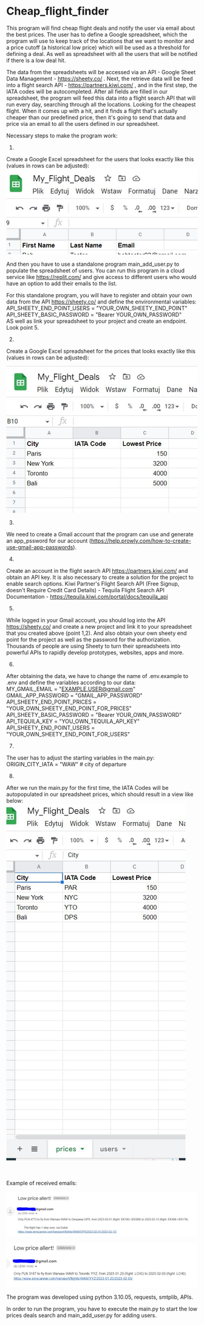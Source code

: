 # Cheap_flight_finder

This program will find cheap flight deals and notify the user via email about the best prices. The user has to define a Google spreadsheet, which the program will use to keep track of the locations that we want to monitor and a price cutoff (a historical low price) which will be used as a threshold for defining a deal. As well as spreadsheet with all the users that will be notified if there is a low deal hit.  

The data from the spreadsheets will be accessed via an API - Google Sheet Data Management - https://sheety.co/ .
Next, the retrieve data will be feed into a flight search API - https://partners.kiwi.com/ , 
and in the first step, the IATA codes will be autocompleted. After all fields are filled in our spreadsheet, the program will 
feed this data into a flight search API that will run every day, searching through all the locations. Looking for the cheapest flight. 
When it comes up with a hit, and it finds a flight that's actually cheaper than our predefined price, then it's going to send that data and price via an email to all the users defined in our spreadsheet. </br>



Necessary steps to make the program work:

1. </br>
Create a Google Excel spreadsheet for the users that looks exactly like this (values in rows can be adjusted):</br>
![Screenshot](example_view_3.jpg)


And then you have to use a standalone program main_add_user.py to populate the spreadsheet of users.
You can run this program in a cloud service like https://replit.com/ and give access to different users who would have an option
to add their emails to the list.

For this standalone program, you will have to register and obtain your own data
from the API https://sheety.co/ and define the environmental variables:</br>
API_SHEETY_END_POINT_USERS = "YOUR_OWN_SHEETY_END_POINT"</br>
API_SHEETY_BASIC_PASSWORD = "Bearer YOUR_OWN_PASSWORD"</br>
AS well as link your spreadsheet to your project and create an endpoint. Look point 5.</br>


2. </br>
Create a Google Excel spreadsheet for the prices that looks exactly like this (values in rows can be adjusted):</br>

![Screenshot](example_view_1.jpg)
</br>

3. </br>
We need to create a Gmail account that the program can use and generate an app_pssword for our account (https://help.prowly.com/how-to-create-use-gmail-app-passwords).

4. </br>
Create an account in the flight search API https://partners.kiwi.com/ and obtain an API key.
It is also necessary to create a solution for the project to enable search options. 
Kiwi Partner's Flight Search API (Free Signup, doesn't Require Credit Card Details) - 
Tequila Flight Search API Documentation - https://tequila.kiwi.com/portal/docs/tequila_api


5. </br>
While logged in your Gmail account, you should log into the API https://sheety.co/ 
and create a new project and link it to your spreadsheet that you created above (point 1,2).
And also obtain your own sheety end point for the project as well as the password for the authorization.
Thousands of people are using Sheety to turn their spreadsheets into powerful APIs to rapidly develop prototypes, websites, apps and more.</br>


6. </br>
After obtaining the data, we have to change the name of .env.example to .env and define the variables according to our data:</br>
MY_GMAIL_EMAIL = "EXAMPLE.USER@gmail.com"</br>
GMAIL_APP_PASSWORD = "GMAIL_APP_PASSWORD"</br>
API_SHEETY_END_POINT_PRICES = "YOUR_OWN_SHEETY_END_POINT_FOR_PRICES"</br>
API_SHEETY_BASIC_PASSWORD = "Bearer YOUR_OWN_PASSWORD"</br>
API_TEQUILA_KEY = "YOU_OWN_TEQUILA_API_KEY"</br>
API_SHEETY_END_POINT_USERS = "YOUR_OWN_SHEETY_END_POINT_FOR_USERS"</br>


7. </br>
The user has to adjust the starting variables in the main.py:</br>
ORIGIN_CITY_IATA = "WAW" # city of departure </br>

8. </br>
After we run the main.py for the first time, the IATA Codes will be autopopulated in our spreadsheet prices,
which should result in a view like below:</br>
![Screenshot](example_view_4.jpg)
</br>


</br>
</br>
Example of received emails:

![Screenshot](example_view_2.jpg)

![Screenshot](example_view_5.jpg)



The program was developed using python 3.10.05, requests, smtplib, APIs. 

In order to run the program, you have to execute the main.py to start the low prices deals search and
main_add_user.py for adding users.